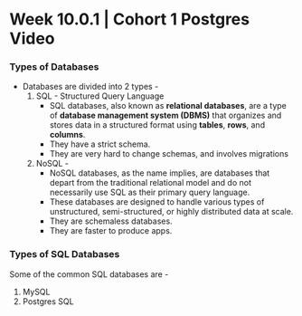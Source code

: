 # Week 10.0.1 | Cohort 1 Postgres Video 

### Types of Databases
- Databases are divided into 2 types -
    1. SQL - Structured Query Language
        - SQL databases, also known as **relational databases**, are a type of **database management system (DBMS)** that organizes and stores data in a structured format using **tables**, **rows**, and **columns**. 
        - They have a strict schema.
        - They are very hard to change schemas, and involves migrations
    2. NoSQL - 
        - NoSQL databases, as the name implies, are databases that depart from the traditional relational model and do not necessarily use SQL as their primary query language.
        - These databases are designed to handle various types of unstructured, semi-structured, or highly distributed data at scale.
        - They are schemaless databases.
        - They are faster to produce apps.

### Types of SQL Databases
Some of the common SQL databases are - 
1. MySQL
2. Postgres SQL
